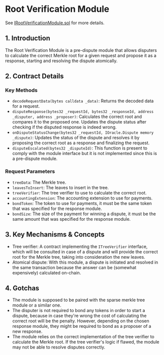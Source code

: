 # Root Verification Module

See [IRootVerificationModule.sol](/solidity/interfaces/modules/dispute/IRootVerificationModule.sol/interface.IRootVerificationModule.md) for more details.

## 1. Introduction

The Root Verification Module is a pre-dispute module that allows disputers to calculate the correct Merkle root for a given request and propose it as a response, starting and resolving the dispute atomically.

## 2. Contract Details

### Key Methods

- `decodeRequestData(bytes calldata _data)`: Returns the decoded data for a request.
- `disputeResponse(bytes32 _requestId, bytes32 _responseId, address _disputer, address _proposer)`: Calculates the correct root and compares it to the proposed one. Updates the dispute status after checking if the disputed response is indeed wrong.
- `onDisputeStatusChange(bytes32 _requestId, IOracle.Dispute memory _dispute)`: Updates the status of the dispute and resolves it by proposing the correct root as a response and finalizing the request.
- `disputeEscalated(bytes32 _disputeId)`: This function is present to comply with the module interface but it is not implemented since this is a pre-dispute module.

### Request Parameters

- `treeData`: The Merkle tree.
- `leavesToInsert`: The leaves to insert in the tree.
- `treeVerifier`: The tree verifier to use to calculate the correct root.
- `accountingExtension`: The accounting extension to use for payments.
- `bondToken`: The token to use for payments, it must be the same token that was specified for the response module.
- `bondSize`: The size of the payment for winning a dispute, it must be the same amount that was specified for the response module.

## 3. Key Mechanisms & Concepts

- Tree verifier: A contract implementing the `ITreeVerifier` interface, which will be consulted in case of a dispute and will provide the correct root for the Merkle tree, taking into consideration the new leaves.
- Atomical dispute: With this module, a dispute is initiated and resolved in the same transaction because the answer can be (somewhat expensively) calculated on-chain.

## 4. Gotchas

- The module is supposed to be paired with the sparse merkle tree module or a similar one.
- The disputer is not required to bond any tokens in order to start a dispute, because in case they're wrong the cost of calculating the correct root will be the penalty. However, depending on the chosen response module, they might be required to bond as a proposer of a new response.
- The module relies on the correct implementation of the tree verifier to calculate the Merkle root. If the tree verifier's logic if flawed, the module may not be able to resolve disputes correctly.
